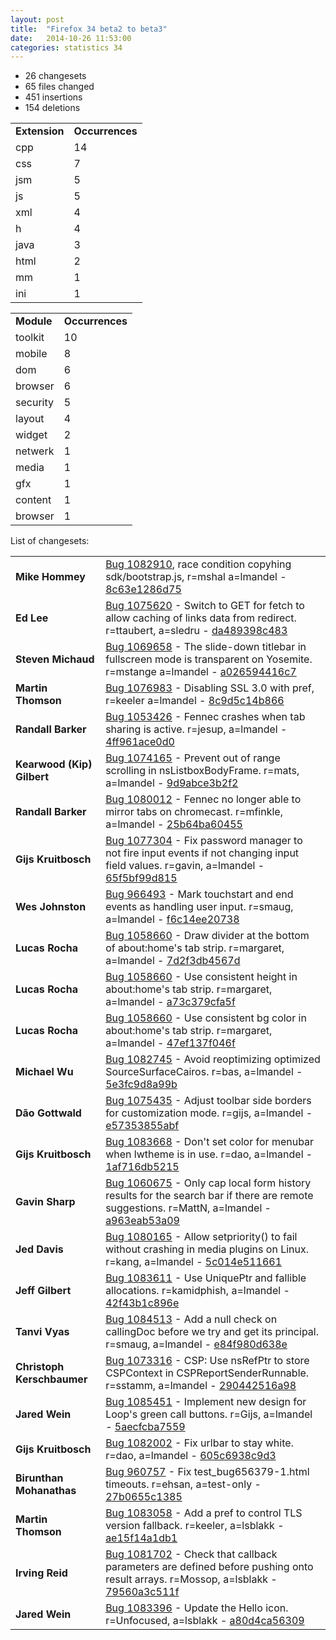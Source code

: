 ```yaml
---
layout: post
title:  "Firefox 34 beta2 to beta3"
date:   2014-10-26 11:53:00
categories: statistics 34
---
```


<p>
<ul>
<li>26 changesets</li>
<li>65 files changed</li>
<li>451 insertions</li>
<li>154 deletions</li>
</ul>
</p>
<p>
<table><tr><td><strong>Extension</strong></td><td><strong>Occurrences</strong></td></tr>
<tr><td>cpp</td><td>14</td></tr>
<tr><td>css</td><td>7</td></tr>
<tr><td>jsm</td><td>5</td></tr>
<tr><td>js</td><td>5</td></tr>
<tr><td>xml</td><td>4</td></tr>
<tr><td>h</td><td>4</td></tr>
<tr><td>java</td><td>3</td></tr>
<tr><td>html</td><td>2</td></tr>
<tr><td>mm</td><td>1</td></tr>
<tr><td>ini</td><td>1</td></tr>
</table>
</p>
<p>
<table><tr><td><strong>Module</strong></td><td><strong>Occurrences</strong></td></tr>
<tr><td>toolkit</td><td>10</td></tr>
<tr><td>mobile</td><td>8</td></tr>
<tr><td>dom</td><td>6</td></tr>
<tr><td>browser</td><td>6</td></tr>
<tr><td>security</td><td>5</td></tr>
<tr><td>layout</td><td>4</td></tr>
<tr><td>widget</td><td>2</td></tr>
<tr><td>netwerk</td><td>1</td></tr>
<tr><td>media</td><td>1</td></tr>
<tr><td>gfx</td><td>1</td></tr>
<tr><td>content</td><td>1</td></tr>
<tr><td>browser</td><td>1</td></tr>
</table>
</p>
<p>List of changesets:
<table>
<tr><td><strong>Mike Hommey</strong></td><td><a href="http://bugzilla.mozilla.org/1082910">Bug 1082910</a>, race condition copyhing sdk/bootstrap.js, r=mshal a=lmandel - <a href="https://hg.mozilla.org/releases/mozilla-beta/rev/8c63e1286d75">8c63e1286d75</a></td></tr>
<tr><td><strong>Ed Lee</strong></td><td><a href="http://bugzilla.mozilla.org/1075620">Bug 1075620</a> - Switch to GET for fetch to allow caching of links data from redirect. r=ttaubert, a=sledru - <a href="https://hg.mozilla.org/releases/mozilla-beta/rev/da489398c483">da489398c483</a></td></tr>
<tr><td><strong>Steven Michaud</strong></td><td><a href="http://bugzilla.mozilla.org/1069658">Bug 1069658</a> - The slide-down titlebar in fullscreen mode is transparent on Yosemite. r=mstange a=lmandel - <a href="https://hg.mozilla.org/releases/mozilla-beta/rev/a026594416c7">a026594416c7</a></td></tr>
<tr><td><strong>Martin Thomson</strong></td><td><a href="http://bugzilla.mozilla.org/1076983">Bug 1076983</a> - Disabling SSL 3.0 with pref, r=keeler a=lmandel - <a href="https://hg.mozilla.org/releases/mozilla-beta/rev/8c9d5c14b866">8c9d5c14b866</a></td></tr>
<tr><td><strong>Randall Barker</strong></td><td><a href="http://bugzilla.mozilla.org/1053426">Bug 1053426</a> - Fennec crashes when tab sharing is active. r=jesup, a=lmandel - <a href="https://hg.mozilla.org/releases/mozilla-beta/rev/4ff961ace0d0">4ff961ace0d0</a></td></tr>
<tr><td><strong>Kearwood (Kip) Gilbert</strong></td><td><a href="http://bugzilla.mozilla.org/1074165">Bug 1074165</a> - Prevent out of range scrolling in nsListboxBodyFrame. r=mats, a=lmandel - <a href="https://hg.mozilla.org/releases/mozilla-beta/rev/9d9abce3b2f2">9d9abce3b2f2</a></td></tr>
<tr><td><strong>Randall Barker</strong></td><td><a href="http://bugzilla.mozilla.org/1080012">Bug 1080012</a> - Fennec no longer able to mirror tabs on chromecast. r=mfinkle, a=lmandel - <a href="https://hg.mozilla.org/releases/mozilla-beta/rev/25b64ba60455">25b64ba60455</a></td></tr>
<tr><td><strong>Gijs Kruitbosch</strong></td><td><a href="http://bugzilla.mozilla.org/1077304">Bug 1077304</a> - Fix password manager to not fire input events if not changing input field values. r=gavin, a=lmandel - <a href="https://hg.mozilla.org/releases/mozilla-beta/rev/65f5bf99d815">65f5bf99d815</a></td></tr>
<tr><td><strong>Wes Johnston</strong></td><td><a href="http://bugzilla.mozilla.org/966493">Bug 966493</a> - Mark touchstart and end events as handling user input. r=smaug, a=lmandel - <a href="https://hg.mozilla.org/releases/mozilla-beta/rev/f6c14ee20738">f6c14ee20738</a></td></tr>
<tr><td><strong>Lucas Rocha</strong></td><td><a href="http://bugzilla.mozilla.org/1058660">Bug 1058660</a> - Draw divider at the bottom of about:home's tab strip. r=margaret, a=lmandel - <a href="https://hg.mozilla.org/releases/mozilla-beta/rev/7d2f3db4567d">7d2f3db4567d</a></td></tr>
<tr><td><strong>Lucas Rocha</strong></td><td><a href="http://bugzilla.mozilla.org/1058660">Bug 1058660</a> - Use consistent height in about:home's tab strip. r=margaret, a=lmandel - <a href="https://hg.mozilla.org/releases/mozilla-beta/rev/a73c379cfa5f">a73c379cfa5f</a></td></tr>
<tr><td><strong>Lucas Rocha</strong></td><td><a href="http://bugzilla.mozilla.org/1058660">Bug 1058660</a> - Use consistent bg color in about:home's tab strip. r=margaret, a=lmandel - <a href="https://hg.mozilla.org/releases/mozilla-beta/rev/47ef137f046f">47ef137f046f</a></td></tr>
<tr><td><strong>Michael Wu</strong></td><td><a href="http://bugzilla.mozilla.org/1082745">Bug 1082745</a> - Avoid reoptimizing optimized SourceSurfaceCairos. r=bas, a=lmandel - <a href="https://hg.mozilla.org/releases/mozilla-beta/rev/5e3fc9d8a99b">5e3fc9d8a99b</a></td></tr>
<tr><td><strong>Dão Gottwald</strong></td><td><a href="http://bugzilla.mozilla.org/1075435">Bug 1075435</a> - Adjust toolbar side borders for customization mode. r=gijs, a=lmandel - <a href="https://hg.mozilla.org/releases/mozilla-beta/rev/e57353855abf">e57353855abf</a></td></tr>
<tr><td><strong>Gijs Kruitbosch</strong></td><td><a href="http://bugzilla.mozilla.org/1083668">Bug 1083668</a> - Don't set color for menubar when lwtheme is in use. r=dao, a=lmandel - <a href="https://hg.mozilla.org/releases/mozilla-beta/rev/1af716db5215">1af716db5215</a></td></tr>
<tr><td><strong>Gavin Sharp</strong></td><td><a href="http://bugzilla.mozilla.org/1060675">Bug 1060675</a> - Only cap local form history results for the search bar if there are remote suggestions. r=MattN, a=lmandel - <a href="https://hg.mozilla.org/releases/mozilla-beta/rev/a963eab53a09">a963eab53a09</a></td></tr>
<tr><td><strong>Jed Davis</strong></td><td><a href="http://bugzilla.mozilla.org/1080165">Bug 1080165</a> - Allow setpriority() to fail without crashing in media plugins on Linux. r=kang, a=lmandel - <a href="https://hg.mozilla.org/releases/mozilla-beta/rev/5c014e511661">5c014e511661</a></td></tr>
<tr><td><strong>Jeff Gilbert</strong></td><td><a href="http://bugzilla.mozilla.org/1083611">Bug 1083611</a> - Use UniquePtr and fallible allocations. r=kamidphish, a=lmandel - <a href="https://hg.mozilla.org/releases/mozilla-beta/rev/42f43b1c896e">42f43b1c896e</a></td></tr>
<tr><td><strong>Tanvi Vyas</strong></td><td><a href="http://bugzilla.mozilla.org/1084513">Bug 1084513</a> - Add a null check on callingDoc before we try and get its principal. r=smaug, a=lmandel - <a href="https://hg.mozilla.org/releases/mozilla-beta/rev/e84f980d638e">e84f980d638e</a></td></tr>
<tr><td><strong>Christoph Kerschbaumer</strong></td><td><a href="http://bugzilla.mozilla.org/1073316">Bug 1073316</a> - CSP: Use nsRefPtr to store CSPContext in CSPReportSenderRunnable. r=sstamm, a=lmandel - <a href="https://hg.mozilla.org/releases/mozilla-beta/rev/290442516a98">290442516a98</a></td></tr>
<tr><td><strong>Jared Wein</strong></td><td><a href="http://bugzilla.mozilla.org/1085451">Bug 1085451</a> - Implement new design for Loop's green call buttons. r=Gijs, a=lmandel - <a href="https://hg.mozilla.org/releases/mozilla-beta/rev/5aecfcba7559">5aecfcba7559</a></td></tr>
<tr><td><strong>Gijs Kruitbosch</strong></td><td><a href="http://bugzilla.mozilla.org/1082002">Bug 1082002</a> - Fix urlbar to stay white. r=dao, a=lmandel - <a href="https://hg.mozilla.org/releases/mozilla-beta/rev/605c6938c9d3">605c6938c9d3</a></td></tr>
<tr><td><strong>Birunthan Mohanathas</strong></td><td><a href="http://bugzilla.mozilla.org/960757">Bug 960757</a> - Fix test_bug656379-1.html timeouts. r=ehsan, a=test-only - <a href="https://hg.mozilla.org/releases/mozilla-beta/rev/27b0655c1385">27b0655c1385</a></td></tr>
<tr><td><strong>Martin Thomson</strong></td><td><a href="http://bugzilla.mozilla.org/1083058">Bug 1083058</a> - Add a pref to control TLS version fallback. r=keeler, a=lsblakk - <a href="https://hg.mozilla.org/releases/mozilla-beta/rev/ae15f14a1db1">ae15f14a1db1</a></td></tr>
<tr><td><strong>Irving Reid</strong></td><td><a href="http://bugzilla.mozilla.org/1081702">Bug 1081702</a> - Check that callback parameters are defined before pushing onto result arrays. r=Mossop, a=lsblakk - <a href="https://hg.mozilla.org/releases/mozilla-beta/rev/79560a3c511f">79560a3c511f</a></td></tr>
<tr><td><strong>Jared Wein</strong></td><td><a href="http://bugzilla.mozilla.org/1083396">Bug 1083396</a> - Update the Hello icon. r=Unfocused, a=lsblakk - <a href="https://hg.mozilla.org/releases/mozilla-beta/rev/a80d4ca56309">a80d4ca56309</a></td></tr>
</table>
</p>
